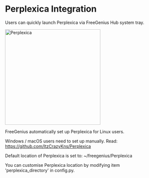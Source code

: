 # Perplexica Integration

Users can quickly launch Perplexica via FreeGenius Hub system tray.

<img width="313" alt="Perplexica" src="https://github.com/eliranwong/freegenius/assets/25262722/bb1651f4-0321-4f9a-9e4a-c2f113021736">

FreeGenius automatically set up Perplexica for Linux users.

Windows / macOS users need to set up manually. Read: https://github.com/ItzCrazyKns/Perplexica

Default location of Perplexica is set to: ~/freegenius/Perplexica

You can customise Perplexica location by modifying item 'perplexica_directory' in config.py.